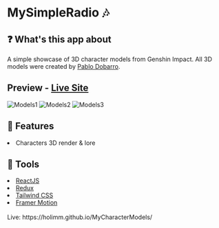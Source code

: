# MySimpleRadio 🎶

## ❓ What's this app about
A simple showcase of 3D character models from Genshin Impact. All 3D models were created by [Pablo Dobarro](https://www.artstation.com/pablodp606).
## Preview - [Live Site](https://holimm.github.io/MyCharacterModels/)
![Models1](https://user-images.githubusercontent.com/95845053/184217548-c46d0638-d50a-4f35-849c-f4db653f4319.png)
![Models2](https://user-images.githubusercontent.com/95845053/184217557-ad99a61d-8210-43b5-a9ff-e778da6fac4a.png)
![Models3](https://user-images.githubusercontent.com/95845053/184217568-f3dd67e4-d2a9-40b7-b146-8584d2fc64cf.png)

## 🔑 Features
<li>Characters 3D render & lore</li>

## 🔧 Tools
<li><a href="https://reactjs.org/">ReactJS</a></li>
<li><a href="https://redux.js.org/">Redux</a></li>
<li><a href="https://tailwindcss.com/">Tailwind CSS</a></li>
<li><a href="https://www.framer.com/motion/">Framer Motion</a></li>

<br>
Live: https://holimm.github.io/MyCharacterModels/




